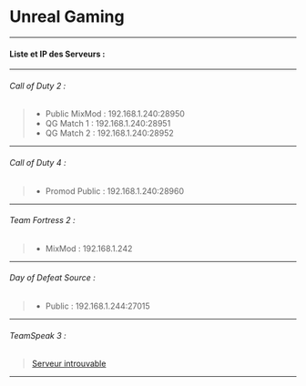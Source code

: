 # Unreal Gaming

---

#### Liste et IP des Serveurs :

---

###### Call of Duty 2 :

>- Public MixMod :	192.168.1.240:28950
>- QG Match 1 : 	192.168.1.240:28951
>- QG Match 2 : 	192.168.1.240:28952

---

###### Call of Duty 4 :

>- Promod Public :	192.168.1.240:28960
<div id="server-cod4"></div>

---

###### Team Fortress 2 :

>- MixMod :	192.168.1.242
<div id="server-tf2"></div>

---

###### Day of Defeat Source :

>- Public :	192.168.1.244:27015
<div id="server-dods"></div>

---

###### TeamSpeak 3 :

> <a href="ts3server://SOON/?port=9987&nickname=Guest">Serveur introuvable</a>

---